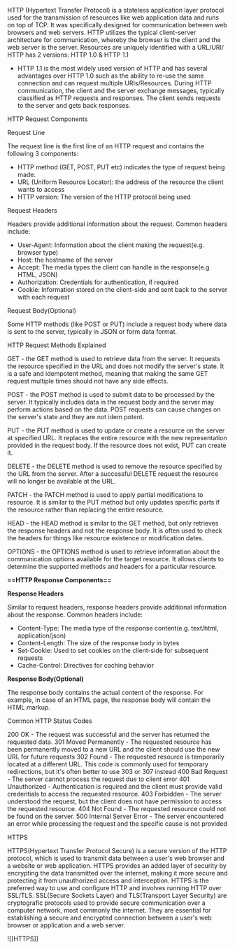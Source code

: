 

HTTP (Hypertext Transfer Protocol) is a stateless application layer protocol used for the transmission of resources like web application data and runs on top of TCP.
It was specifically designed for communication between web browsers and web servers.
HTTP utilizes the typical client-server architecture for communication, whereby the browser is the client and the web server is the server.
Resources are uniquely identified with a URL/URI/
HTTP has 2 versions: HTTP 1.0 & HTTP 1.1
- HTTP 1.1 is the most widely used version of HTTP and has several advantages over HTTP 1.0 such as the ability to re-use the same connection and can request multiple URIs/Resources.
During HTTP communication, the client and the server exchange messages, typically classified as HTTP requests and responses.
The client sends requests to the server and gets back responses.


HTTP Request Components

Request Line

The request line is the first line of an HTTP request and contains the following 3 components:
- HTTP method (GET, POST, PUT etc) indicates the type of request being made.
- URL (Uniform Resource Locator): the address of the resource the client wants to access
- HTTP version: The version of the HTTP protocol being used

Request Headers

Headers provide additional information about the request. Common headers include:
- User-Agent: Information about the client making the request(e.g. browser type)
- Host: the hostname of the server
- Accept: The media types the client can handle in the response(e.g HTML, JSON)
- Authorization: Credentials for authentication, if required
- Cookie: Information stored on the client-side and sent back to the server with each request

Request Body(Optional)

Some HTTP methods (like POST or PUT) include a request body where data is sent to the server, typically in JSON or form data format.


HTTP Request Methods Explained

GET - the GET method is used to retrieve data from the server. It requests the resource specified in the URL and does not modify the server's state. It is a safe and idempotent method, meaning that making the same GET request multiple times should not have any side effects.

POST - the POST method is used to submit data to be processed by the server. It typically includes data in the request body and the server may perform actions based on the data. POST requests can cause changes on the server's state and they are not idem potent.

PUT - the PUT method is used to update or create a resource on the server at specified URL. It replaces the entire resource with the new representation provided in the request body. If the resource does not exist, PUT can create it.

DELETE - the DELETE method is used to remove the resource specified by the URL from the server. After a successful DELETE request the resource will no longer be available at the URL.

PATCH - the PATCH method is used to apply partial modifications to resource. It is similar to the PUT method but only updates specific parts if the resource rather than replacing the entire resource.

HEAD - the HEAD method is similar to the GET method, but only retrieves the response headers and not the response body. It is often used to check the headers for things like resource existence or modification dates.

OPTIONS - the OPTIONS method is used to retrieve information about the communication options available for the target resource. It allows clients to determine the supported methods and headers for a particular resource.


**==HTTP Response Components==**

**Response Headers**

Similar to request headers, response headers provide additional information about the response. Common headers include:
- Content-Type: The media type of the response content(e.g. text/html, application/json)
- Content-Length: The size of the response body in bytes
- Set-Cookie: Used to set cookies on the client-side for subsequent requests
- Cache-Control: Directives for caching behavior


**Response Body(Optional)**


The response body contains the actual content of the response. For example, in case of an HTML page, the response body will contain the HTML markup.



Common HTTP Status Codes

200 OK - The request was successful and the server has returned the requested data.
301 Moved Permanently - The requested resource has been permanently moved to a new URL and the client should use the new URL for future requests
302 Found - The requested resource is temporarily located at a different URL. This code is commonly used for temporary redirections, but it's often better to use 303 or 307 instead
400 Bad Request - The server cannot process the request due to client error
401 Unauthorized - Authentication is required and the client must provide valid credentials to access the requested resource.
403 Forbidden - The server understood the request, but the client does not have permission to access the requested resource.
404 Not Found - The requested resource could not be found on the server.
500 Internal Server Error - The server encountered an error while processing the request and the specific cause is not provided


HTTPS

HTTPS(Hypertext Transfer Protocol Secure) is a secure version of the HTTP protocol, which is used to transmit data between a user's web browser and a website or web application.
HTTPS provides an added layer of security by encrypting the data transmitted over the internet, making it more secure and protecting it from unauthorized access and interception.
HTTPS is the preferred way to use and configure HTTP and involves running HTTP over SSL/TLS.
SSL(Secure Sockets Layer) and TLS(Transport Layer Security) are cryptografic protocols used to provide secure communication over a computer network, most commonly the internet. They are essential for establishing a secure and encrypted connection between a user's web browser or application and a web server.


![[HTTPS]]




